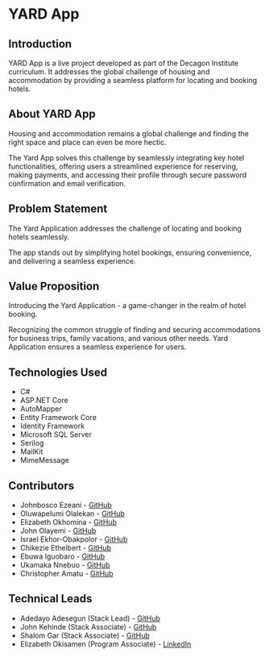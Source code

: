 # YARD App

## Introduction
YARD App is a live project developed as part of the Decagon Institute curriculum. It addresses the global challenge of housing and accommodation by providing a seamless platform for locating and booking hotels.

## About YARD App
Housing and accommodation remains a global challenge and finding the right space and place can even be more hectic.

The Yard App solves this challenge by seamlessly integrating key hotel functionalities, offering users a streamlined experience for reserving, making payments, and accessing their profile through secure password confirmation and email verification.

## Problem Statement
The Yard Application addresses the challenge of locating and booking hotels seamlessly.

The app stands out by simplifying hotel bookings, ensuring convenience, and delivering a seamless experience.

## Value Proposition
Introducing the Yard Application - a game-changer in the realm of hotel booking.

Recognizing the common struggle of finding and securing accommodations for business trips, family vacations, and various other needs. Yard Application ensures a seamless experience for users.

## Technologies Used
- C#
- ASP.NET Core
- AutoMapper
- Entity Framework Core
- Identity Framework
- Microsoft SQL Server
- Serilog
- MailKit
- MimeMessage


## Contributors
- Johnbosco Ezeani - [GitHub](https://github.com/JohnboscoEzeani)
- Oluwapelumi Olalekan - [GitHub](https://github.com/pelumi-guy)
- Elizabeth Okhomina - [GitHub](https://github.com/okhominalizzy)
- John Olayemi - [GitHub](https://github.com/Johnayo7)
- Israel Ekhor-Obakpolor - [GitHub](https://github.com/israelobk)
- Chikezie Ethelbert - [GitHub](https://github.com/Ethelbert-C)
- Ebuwa Iguobaro - [GitHub](https://github.com/JuliaEbuwa)
- Ukamaka Nnebuo - [GitHub](https://github.com/nnebuoukamaka)
- Christopher Amatu - [GitHub](https://github.com/Christox1)

## Technical Leads
- Adedayo Adesegun (Stack Lead) - [GitHub](https://github.com/Adedayo-A)
- John Kehinde (Stack Associate) - [GitHub](https://github.com/PrinceJK)
- Shalom Gar (Stack Associate) - [GitHub](https://github.com/mistagar)
- Elizabeth Okisamen (Program Associate) - [LinkedIn](https://www.linkedin.com/in/elizabeth-okisamen/)
